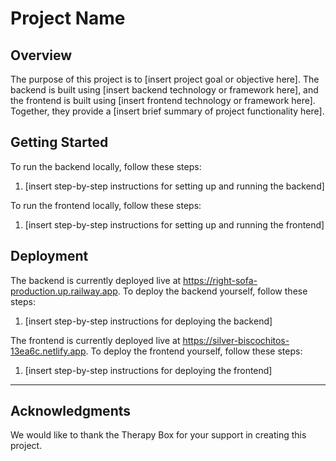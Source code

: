 # Project Name

## Overview

The purpose of this project is to [insert project goal or objective here]. The backend is built using [insert backend technology or framework here], and the frontend is built using [insert frontend technology or framework here]. Together, they provide a [insert brief summary of project functionality here].

## Getting Started

To run the backend locally, follow these steps:

1. [insert step-by-step instructions for setting up and running the backend]

To run the frontend locally, follow these steps:

1. [insert step-by-step instructions for setting up and running the frontend]

## Deployment

The backend is currently deployed live at https://right-sofa-production.up.railway.app. To deploy the backend yourself, follow these steps:

1. [insert step-by-step instructions for deploying the backend]

The frontend is currently deployed live at https://silver-biscochitos-13ea6c.netlify.app. To deploy the frontend yourself, follow these steps:

1. [insert step-by-step instructions for deploying the frontend]

---

## Acknowledgments

We would like to thank the Therapy Box for your support in creating this project.


